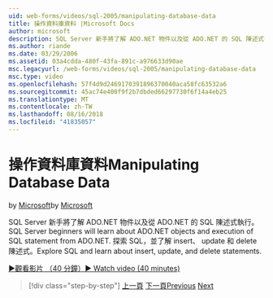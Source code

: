```yaml
---
uid: web-forms/videos/sql-2005/manipulating-database-data
title: 操作資料庫資料 |Microsoft Docs
author: microsoft
description: SQL Server 新手將了解 ADO.NET 物件以及從 ADO.NET 的 SQL 陳述式執行。 探索 SQL，並了解 insert、 update 和 delete sta...
ms.author: riande
ms.date: 03/29/2006
ms.assetid: 03a4cdda-480f-43fa-891c-a976633d90ae
msc.legacyurl: /web-forms/videos/sql-2005/manipulating-database-data
msc.type: video
ms.openlocfilehash: 57f4d9d2469170391896370040aca58fc63532a6
ms.sourcegitcommit: 45ac74e400f9f2b7dbded66297730f6f14a4eb25
ms.translationtype: MT
ms.contentlocale: zh-TW
ms.lasthandoff: 08/16/2018
ms.locfileid: "41835057"
---
```

<a name="manipulating-database-data"></a><span data-ttu-id="d06be-104">操作資料庫資料</span><span class="sxs-lookup"><span data-stu-id="d06be-104">Manipulating Database Data</span></span>
====================
<span data-ttu-id="d06be-105">by [Microsoft](https://github.com/microsoft)</span><span class="sxs-lookup"><span data-stu-id="d06be-105">by [Microsoft](https://github.com/microsoft)</span></span>

<span data-ttu-id="d06be-106">SQL Server 新手將了解 ADO.NET 物件以及從 ADO.NET 的 SQL 陳述式執行。</span><span class="sxs-lookup"><span data-stu-id="d06be-106">SQL Server beginners will learn about ADO.NET objects and execution of SQL statement from ADO.NET.</span></span> <span data-ttu-id="d06be-107">探索 SQL，並了解 insert、 update 和 delete 陳述式。</span><span class="sxs-lookup"><span data-stu-id="d06be-107">Explore SQL and learn about insert, update, and delete statements.</span></span>

[<span data-ttu-id="d06be-108">&#9654;觀看影片 （40 分鐘）</span><span class="sxs-lookup"><span data-stu-id="d06be-108">&#9654; Watch video (40 minutes)</span></span>](https://channel9.msdn.com/Blogs/ASP-NET-Site-Videos/manipulating-database-data)

> [!div class="step-by-step"]
> <span data-ttu-id="d06be-109">[上一頁](designing-relational-database-tables.md)
> [下一頁](more-structured-query-language.md)</span><span class="sxs-lookup"><span data-stu-id="d06be-109">[Previous](designing-relational-database-tables.md)
[Next](more-structured-query-language.md)</span></span>

